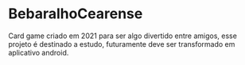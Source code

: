 # BebaralhoCearense
Card game criado em 2021 para ser algo divertido entre amigos, esse projeto é destinado a estudo, futuramente deve ser transformado em aplicativo android.
